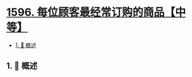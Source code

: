 # [1596. 每位顾客最经常订购的商品【中等】](https://github.com/Tdahuyou/TNotes.leetcode/tree/main/notes/1596.%20%E6%AF%8F%E4%BD%8D%E9%A1%BE%E5%AE%A2%E6%9C%80%E7%BB%8F%E5%B8%B8%E8%AE%A2%E8%B4%AD%E7%9A%84%E5%95%86%E5%93%81%E3%80%90%E4%B8%AD%E7%AD%89%E3%80%91)

<!-- region:toc -->

- [1. 📝 概述](#1--概述)

<!-- endregion:toc -->

## 1. 📝 概述
